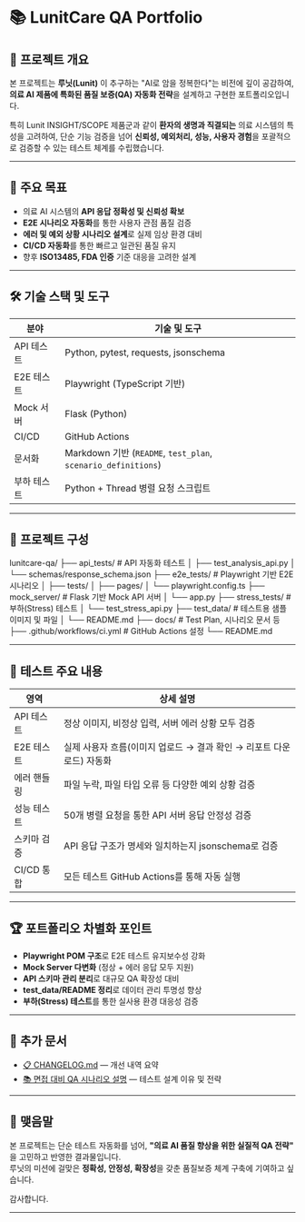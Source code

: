 # 📚 LunitCare QA Portfolio

## 🏥 프로젝트 개요

본 프로젝트는 **루닛(Lunit)** 이 추구하는 "AI로 암을 정복한다"는 비전에 깊이 공감하여,  
**의료 AI 제품에 특화된 품질 보증(QA) 자동화 전략**을 설계하고 구현한 포트폴리오입니다.

특히 Lunit INSIGHT/SCOPE 제품군과 같이 **환자의 생명과 직결되는** 의료 시스템의 특성을 고려하여,
단순 기능 검증을 넘어 **신뢰성, 예외처리, 성능, 사용자 경험**을 포괄적으로 검증할 수 있는 테스트 체계를 수립했습니다.

---

## 🎯 주요 목표

- 의료 AI 시스템의 **API 응답 정확성 및 신뢰성 확보**
- **E2E 시나리오 자동화**를 통한 사용자 관점 품질 검증
- **에러 및 예외 상황 시나리오 설계**로 실제 임상 환경 대비
- **CI/CD 자동화**를 통한 빠르고 일관된 품질 유지
- 향후 **ISO13485, FDA 인증** 기준 대응을 고려한 설계

---

## 🛠️ 기술 스택 및 도구

| 분야 | 기술 및 도구 |
|------|-------------|
| API 테스트 | Python, pytest, requests, jsonschema |
| E2E 테스트 | Playwright (TypeScript 기반) |
| Mock 서버 | Flask (Python) |
| CI/CD | GitHub Actions |
| 문서화 | Markdown 기반 (`README`, `test_plan`, `scenario_definitions`) |
| 부하 테스트 | Python + Thread 병렬 요청 스크립트 |

---

## 📁 프로젝트 구성

lunitcare-qa/ 
├── api_tests/ # API 자동화 테스트 
│ ├── test_analysis_api.py 
│ └── schemas/response_schema.json 
├── e2e_tests/ # Playwright 기반 E2E 시나리오 
│ ├── tests/ 
│ ├── pages/ 
│ └── playwright.config.ts 
├── mock_server/ # Flask 기반 Mock API 서버 
│ └── app.py 
├── stress_tests/ # 부하(Stress) 테스트 
│ └── test_stress_api.py 
├── test_data/ # 테스트용 샘플 이미지 및 파일 
│ └── README.md 
├── docs/ # Test Plan, 시나리오 문서 등 
├── .github/workflows/ci.yml # GitHub Actions 설정 
└── README.md

---

## 🧪 테스트 주요 내용

| 영역 | 상세 설명 |
|------|-----------|
| API 테스트 | 정상 이미지, 비정상 입력, 서버 에러 상황 모두 검증 |
| E2E 테스트 | 실제 사용자 흐름(이미지 업로드 → 결과 확인 → 리포트 다운로드) 자동화 |
| 에러 핸들링 | 파일 누락, 파일 타입 오류 등 다양한 예외 상황 검증 |
| 성능 테스트 | 50개 병렬 요청을 통한 API 서버 응답 안정성 검증 |
| 스키마 검증 | API 응답 구조가 명세와 일치하는지 jsonschema로 검증 |
| CI/CD 통합 | 모든 테스트 GitHub Actions를 통해 자동 실행 |

---

## 🏆 포트폴리오 차별화 포인트

- **Playwright POM 구조**로 E2E 테스트 유지보수성 강화
- **Mock Server 다변화** (정상 + 에러 응답 모두 지원)
- **API 스키마 관리 분리**로 대규모 QA 확장성 대비
- **test_data/README 정리**로 데이터 관리 투명성 향상
- **부하(Stress) 테스트**를 통한 실사용 환경 대응성 검증

---

## 📌 추가 문서

- [📋 CHANGELOG.md](./CHANGELOG.md) — 개선 내역 요약
- [📚 면접 대비 QA 시나리오 설명](./docs/qa_scenarios.md) — 테스트 설계 이유 및 전략

---

## 🙌 맺음말

본 프로젝트는 단순 테스트 자동화를 넘어, **"의료 AI 품질 향상을 위한 실질적 QA 전략"** 을 고민하고 반영한 결과물입니다.  
루닛의 미션에 걸맞은 **정확성, 안정성, 확장성**을 갖춘 품질보증 체계 구축에 기여하고 싶습니다.

감사합니다.

---

